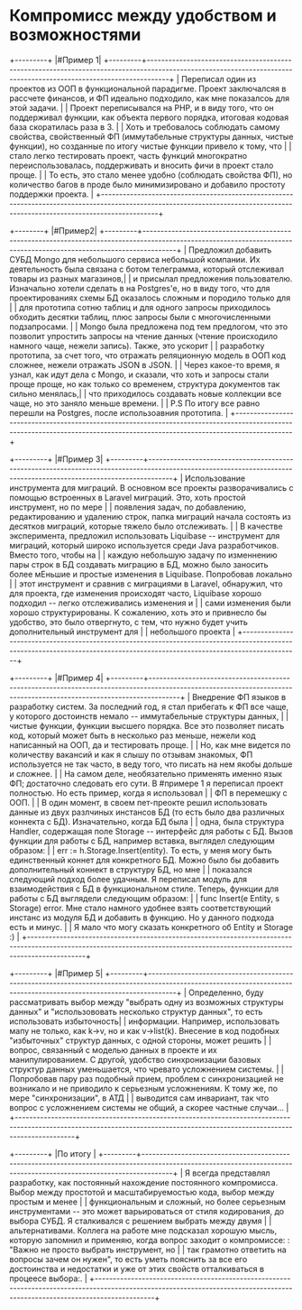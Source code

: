 # Компромисс между удобством и возможностями

+---------+
|#Пример 1|
+---------+------------------------------------------------------------------------------------------------------------------------------------------------------------------+
|    Переписал один из проектов из ООП в функциональной парадигме. Проект заключалсяя в рассчете финансов, и ФП идеально подходило, как мне показалсоь для этой задачи.      |
| Проект переписывался на PHP, и в виду того, что он поддерживал функции, как объекта первого порядка, итоговая кодовая база скоратилась раза в 3.                           |
| Хоть и требовалось соблюдать самому свойства, свойственный ФП (иммутабельные структуры данных, чистые функции), но созданные по итогу чистые функции привело к тому, что   |
| стало легко тестировать проект, часть функций многократно переиспользовалась, поддерживать и вносить фичи в проект стало проще.                                            |
| То есть, это стало менее удобно (соблюдать свойства ФП), но количество багов в проде было минимизировано и добавило простоту поддержки проекта.                            |
+----------------------------------------------------------------------------------------------------------------------------------------------------------------------------+


+--------+
|#Пример2|
+---------+---------------------------------------------------------------------------------------------------------------------------------------------------------------------+
|    Предложил добавить СУБД Mongo для небольшого сервиса небольшой компании. Их деятельность была связана с ботом телеграмма, который отслеживал товары из разных магазинов,|
| и присылал предложения пользователю. Изначально хотели сделать в на Postgres'e, но в виду того, что для проектированиях схемы БД оказалось сложным и породило только для   |
| для прототипа сотню таблиц и для одного запросы приходилось обходить десятки таблиц, плюс запросы были с многочисленными подзапросами.                                     |
|    Mongo была предложена под тем предлогом, что это позволит упростить запросы на чтение данных (чтение происходило намного чаще, нежели запись). Также, это ускорит       |
| разработку прототипа, за счет того, что отражать реляционную модель в ООП код сложнее, нежели отражать JSON в JSON.                                                        | 
| Через какое-то время, я узнал, как идут дела с Mongo, и сказали, что хоть и запросы стали проще проще, но как только со временем, структура документов так сильно менялась,|
| что приходилось создавать новые коллекции все чаще, но это заняло меньше времени.                                                                                          |
| P.S По итогу все равно перешли на Postgres, после использоавния прототипа.                                                                                                 |
+----------------------------------------------------------------------------------------------------------------------------------------------------------------------------+

+---------+
|#Пример 3|
+---------+-------------------------------------------------------------------------------------------------------------------------------------------------------------------+
|    Использование инструмента для миграций. В основном все проекты разворачивались с помощью встроенных в Laravel миграций. Это, хоть простой инструмент, но по мере        |
| появления задач, по добавлению, редактированию и удалению строк, папка миграций начала состоять из десятков миграций, которые тяжело было отслеживать.                     |
|    В качестве эксперимента, предложил использовать Liquibase -- инструмент для миграций, который широко используется среди Java разработчиков. Вместо того, чтобы на       |
| каждую небольшую задачу по изменнению пары строк в БД создавать миграцию в БД, можно было заносить более мЕньшие и простые изменения в Liquibase. Попробовав локально      |
| этот инструмент и сравнив с миграциями в Laravel, обнаружил, что для проекта, где изменения происходят часто, Liquibase хорошо подходил -- легко отслеживались изменения и |
| сами изменения были хорошо структурированы. К сожалению, хоть это и привнесло бы удобство, это было отвергнуто, с тем, что нужно будет учить дополнительный инструмент для |
| небольшого проекта                                                                                                                                                         |
+----------------------------------------------------------------------------------------------------------------------------------------------------------------------------+


+---------+
|#Пример 4|
+---------+--------------------------------------------------------------------------------------------------------------------------------------------------------------------+
|    Внедрение ФП языков в разработку систем. За последний год, я стал прибегать к ФП все чаще, у которого достоинств немало -- иммутабельные структуры данных,              | 
| чистые функции, функции высшего порядка. Все это позволяет писать код, который может быть в несколько раз меньше, нежели код написанный на ООП, да и тестировать проще.    |
| Но, как мне видется по количеству вакансий и как я слышу по отзывам знакомых, ФП используется не так часто, в веду того, что писать на нем якобы дольше и сложнее.         |
| На самом деле, необязательно применять именно язык ФП; достаточно следовать его сути. В #примере 1 я переписал проект полностью. Но есть пример, когда я использовал       |
| ФП в перемешку с ООП.                                                                                                                                                      |
|    В один момент, в своем пет-преокте решил использовать данные из двух разлчиных инстансов БД (то есть было два различных коннекта с БД). Изначательно, когда БД была     |
| одна, была структура Handler, содержащая поле Storage -- интерфейс для работы с БД. Вызов функции для работы с БД, например вставка, выглядел следующим образом:           |
| err := h.Storage.Insert(entity). То есть, у меня могу быть единственный коннет для конкретного БД. Можно было бы добавить дополнительный коннект в структуру БД, но мне    |
| показался следующий подход более удачным. Я переписал модуль для взаимодействия с БД в функциональном стиле. Теперь, функции для работы с БД выглядели следующим образом:  |
| func Insert(e Entity, s Storage) error. Мне стало намного удобнее взять соответствующий инстанс из модуля БД и добавить в функцию. Но у данного подхода есть и минус.      |
| Я мало что могу сказать конкретного об Entity и Storage :)                                                                                                                 |
+----------------------------------------------------------------------------------------------------------------------------------------------------------------------------+

+---------+
|#Пример 5|
+---------+--------------------------------------------------------------------------------------------------------------------------------------------------------------------+
|    Определенно, буду рассматривать выбор между "выбрать одну из возможных структуры данных" и "использововать несколько структур данных", то есть использовать избыточность| 
| информации. Например, использовать мапу не только, как k->v, но и как v->list(k). Внесение в код подобных "избыточных" структур данных, с одной стороны, может решить      |
| вопрос, связанный с моделью данных в проекте и их манипулированием. С другой, удобство синхронизации базовых структур данных уменьшается, что чревато усложнением системы. |
|     Попробовав пару раз подобный прием, проблем с синхронизацией не возникало и не приводило к серьезным усложнениям. К тому же, по мере "синхронизации", в АТД            |
| выводится сам инвариант, так что вопрос с усложнением системы не общий, а скорее частные случаи...                                                                         |
+----------------------------------------------------------------------------------------------------------------------------------------------------------------------------+

+---------+
|По итогу |
+---------+--------------------------------------------------------------------------------------------------------------------------------------------------------------------+
|    Я всегда представлял разработку, как постоянный нахождение постоянного компромисса. Выбор между простотой и масштабируемостью кода, выбор между простым и менее         |
| функциональным и сложный, но более серьезным инструментами -- это может варьироваться от стиля кодирования, до выбора СУБД. Я сталкивался с решением выбрать между двумя   |
| альтернативами. Коллега на работе мне подсказал хорошую мысль, которую запомнил и применяю, когда вопрос заходит о компромиссе: : "Важно не просто выбрать инструмент, но  |
| так грамотно ответить на вопросы зачем он нужен", то есть уметь пояснить за все его достоинства и недостатки и уже от этих свойств отталкиваться в процеесе выбора:.       |
+----------------------------------------------------------------------------------------------------------------------------------------------------------------------------+
